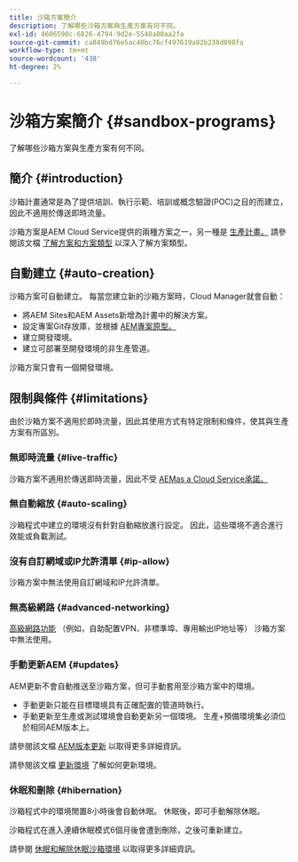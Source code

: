 ```yaml
---
title: 沙箱方案簡介
description: 了解哪些沙箱方案與生產方案有何不同。
exl-id: 4606590c-6826-4794-9d2e-5548a00aa2fa
source-git-commit: ca849bd76e5ac40bc76cf497619a82b238d898fa
workflow-type: tm+mt
source-wordcount: '438'
ht-degree: 2%

---
```



# 沙箱方案簡介 {#sandbox-programs}

了解哪些沙箱方案與生產方案有何不同。

## 簡介 {#introduction}

沙箱計畫通常是為了提供培訓、執行示範、培訓或概念驗證(POC)之目的而建立，因此不適用於傳送即時流量。

沙箱方案是AEM Cloud Service提供的兩種方案之一，另一種是 [生產計畫。](introduction-production-programs.md) 請參閱該文檔 [了解方案和方案類型](/help/implementing/cloud-manager/getting-access-to-aem-in-cloud/program-types.md) 以深入了解方案類型。

## 自動建立 {#auto-creation}

沙箱方案可自動建立。 每當您建立新的沙箱方案時，Cloud Manager就會自動：

* 將AEM Sites和AEM Assets新增為計畫中的解決方案。
* 設定專案Git存放庫，並根據 [AEM專案原型。](https://experienceleague.adobe.com/docs/experience-manager-core-components/using/developing/archetype/overview.html)
* 建立開發環境。
* 建立可部署至開發環境的非生產管道。

沙箱方案只會有一個開發環境。

## 限制與條件 {#limitations}

由於沙箱方案不適用於即時流量，因此其使用方式有特定限制和條件，使其與生產方案有所區別。

### 無即時流量 {#live-traffic}

沙箱方案不適用於傳送即時流量，因此不受 [AEMas a Cloud Service承諾。](https://www.adobe.com/legal/service-commitments.html)

### 無自動縮放 {#auto-scaling}

沙箱程式中建立的環境沒有針對自動縮放進行設定。 因此，這些環境不適合進行效能或負載測試。

### 沒有自訂網域或IP允許清單 {#ip-allow}

沙箱方案中無法使用自訂網域和IP允許清單。

### 無高級網路 {#advanced-networking}

[高級網路功能](/help/security/configuring-advanced-networking.md) （例如，自助配置VPN、非標準埠、專用輸出IP地址等） 沙箱方案中無法使用。

### 手動更新AEM {#updates}

AEM更新不會自動推送至沙箱方案，但可手動套用至沙箱方案中的環境。

* 手動更新只能在目標環境具有正確配置的管道時執行。
* 手動更新至生產或測試環境會自動更新另一個環境。 生產+預備環境集必須位於相同AEM版本上。

請參閱該文檔 [AEM版本更新](/help/implementing/deploying/aem-version-updates.md) 以取得更多詳細資訊。

請參閱該文檔 [更新環境](/help/implementing/cloud-manager/manage-environments.md#updating-dev-environment) 了解如何更新環境。

### 休眠和刪除 {#hibernation}

沙箱程式中的環境閒置8小時後會自動休眠。 休眠後，即可手動解除休眠。

沙箱程式在進入連續休眠模式6個月後會遭到刪除，之後可重新建立。

請參閱 [休眠和解除休眠沙箱環境](/help/implementing/cloud-manager/getting-access-to-aem-in-cloud/hibernating-environments.md) 以取得更多詳細資訊。
